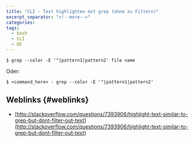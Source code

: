 ```yaml
---
title: "CLI - Text highlighten mit grep (ohne zu Filtern)"
excerpt_separator: "<!--more-->"
categories:
tags:
  - bash
  - CLI
  - DE
---
```



```
$ grep --color -E '^|pattern1|pattern2' file name
```

Oder:

```
$ <command_here> - grep --color -E '^|pattern1|pattern2'
```

## Weblinks {#weblinks}

* [http://stackoverflow.com/questions/7393906/highlight-text-similar-to-grep-but-dont-filter-out-text](http://stackoverflow.com/questions/7393906/highlight-text-similar-to-grep-but-dont-filter-out-text)



